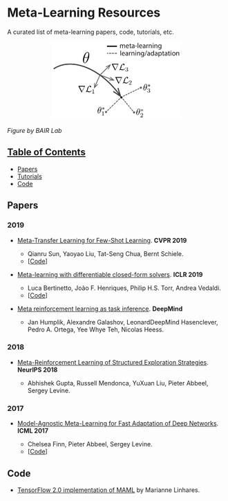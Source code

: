 # Meta-Learning Resources
A curated list of meta-learning papers, code, tutorials, etc.

<p align="center">
<img src="https://github.com/Alro10/Meta-Learning-Resources/blob/master/maml.png" alt="alt text" width="60%" height="40%">
</p>

*Figure by BAIR Lab*

## [Table of Contents]()

* [Papers](#Papers)
* [Tutorials](#Tutorials)
* [Code](#Resources)


## Papers

### 2019

- [Meta-Transfer Learning for Few-Shot Learning](https://arxiv.org/abs/1812.02391). **CVPR 2019**

  - Qianru Sun, Yaoyao Liu, Tat-Seng Chua, Bernt Schiele.
  - [[Code](https://github.com/y2l/meta-transfer-learning-tensorflow)]

- [Meta-learning with differentiable closed-form solvers](https://arxiv.org/abs/1805.08136). **ICLR 2019**

  - Luca Bertinetto, João F. Henriques, Philip H.S. Torr, Andrea Vedaldi.
  - [[Code](https://github.com/bertinetto/r2d2)]

- [Meta reinforcement learning as task inference](https://arxiv.org/abs/1905.06424). **DeepMind**

  - Jan Humplik, Alexandre Galashov, LeonardDeepMind Hasenclever, Pedro A. Ortega, Yee Whye Teh, Nicolas Heess.

### 2018


- [Meta-Reinforcement Learning of Structured Exploration Strategies](https://papers.nips.cc/paper/7776-meta-reinforcement-learning-of-structured-exploration-strategies.pdf). **NeurIPS 2018**

  - Abhishek Gupta, Russell Mendonca, YuXuan Liu, Pieter Abbeel, Sergey Levine.

### 2017

- [Model-Agnostic Meta-Learning for Fast Adaptation of Deep Networks](https://arxiv.org/abs/1703.03400). **ICML 2017**

  - Chelsea Finn, Pieter Abbeel, Sergey Levine.
  - [[Code](https://github.com/cbfinn/maml)]

## Code

- [TensorFlow 2.0 implementation of MAML](https://github.com/mari-linhares/tensorflow-maml)  by Marianne Linhares.
